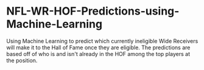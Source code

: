 # NFL-WR-HOF-Predictions-using-Machine-Learning
Using Machine Learning to predict which currently ineligible Wide Receivers will make it to the Hall of Fame once they are eligible. The predictions are based off of who is and isn't already in the HOF among the top players at the position.
